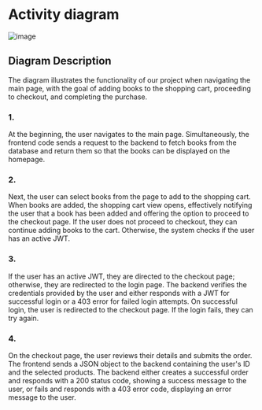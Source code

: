 # Activity diagram
![image](https://github.com/user-attachments/assets/12cd736c-0284-4dbd-a194-1d89cdd4fa6d)

## Diagram Description  

The diagram illustrates the functionality of our project when navigating the main page, with the goal of adding books to the shopping cart, proceeding to checkout, and completing the purchase.

### 1.  
At the beginning, the user navigates to the main page. Simultaneously, the frontend code sends a request to the backend to fetch books from the database and return them so that the books can be displayed on the homepage.

### 2.  
Next, the user can select books from the page to add to the shopping cart. When books are added, the shopping cart view opens, effectively notifying the user that a book has been added and offering the option to proceed to the checkout page. If the user does not proceed to checkout, they can continue adding books to the cart. Otherwise, the system checks if the user has an active JWT.

### 3.  
If the user has an active JWT, they are directed to the checkout page; otherwise, they are redirected to the login page. The backend verifies the credentials provided by the user and either responds with a JWT for successful login or a 403 error for failed login attempts. On successful login, the user is redirected to the checkout page. If the login fails, they can try again.

### 4.  
On the checkout page, the user reviews their details and submits the order. The frontend sends a JSON object to the backend containing the user's ID and the selected products. The backend either creates a successful order and responds with a 200 status code, showing a success message to the user, or fails and responds with a 403 error code, displaying an error message to the user.
